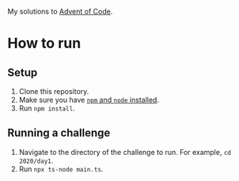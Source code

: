 My solutions to [Advent of Code](adventofcode.com).

# How to run

## Setup

1. Clone this repository.
2. Make sure you have [`npm` and `node` installed](https://www.npmjs.com/get-npm).
3. Run `npm install`.

## Running a challenge

1. Navigate to the directory of the challenge to run. For example, `cd 2020/day1`.
2. Run `npx ts-node main.ts`.
